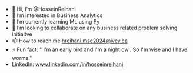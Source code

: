 - 👋 Hi, I’m @HosseinReihani
- 👀 I’m interested in Business Analytics
- 🌱 I’m currently learning ML using Py
- 💞️ I’m looking to collaborate on any business related problem solving initiaitve
- 📫 How to reach me hreihani.msc2024@ivey.ca
- ⚡ Fun fact: " I'm an early bird and I'm a night owl. So I'm wise and I have worms."
- LinkedIn: www.linkedin.com/in/hosseinreihani


